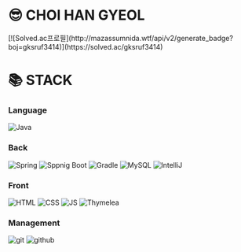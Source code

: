 <div><h1>😎 CHOI HAN GYEOL</h1></div>
[![Solved.ac프로필](http://mazassumnida.wtf/api/v2/generate_badge?boj=gksruf3414)](https://solved.ac/gksruf3414)

<div><h1>📚 STACK</h1></div>

### Language
![Java](https://img.shields.io/badge/java-007396?style=for-the-badge&logo=java&logoColor=white)

### Back
![Spring](https://img.shields.io/badge/spring-6DB33F?style=for-the-badge&logo=spring&logoColor=white)
![Sppnig Boot](https://img.shields.io/badge/springboot-6DB33F?style=for-the-badge&logo=springboot&logoColor=white)
![Gradle](https://img.shields.io/badge/gradle-02303A?style=for-the-badge&logo=gradle&logoColor=white)
![MySQL](https://img.shields.io/badge/mysql-4479A1?style=for-the-badge&logo=mysql&logoColor=white)
![IntelliJ](https://img.shields.io/static/v1?style=for-the-badge&message=IntelliJ+IDEA&color=1572B6&logo=IntelliJ+IDEA&logoColor=FFFFFF&label=)

### Front
![HTML](https://img.shields.io/badge/html5-E34F26?style=for-the-badge&logo=html5&logoColor=white)
![CSS](https://img.shields.io/badge/css-1572B6?style=for-the-badge&logo=css3&logoColor=white)
![JS](https://img.shields.io/badge/javascript-F7DF1E?style=for-the-badge&logo=javascript&logoColor=black)
![Thymelea](https://img.shields.io/badge/Thymeleaf-%23005C0F.svg?style=for-the-badge&logo=Thymeleaf&logoColor=white)

### Management
![git](https://img.shields.io/badge/git-F05032?style=for-the-badge&logo=git&logoColor=white)
![github](https://img.shields.io/badge/github-181717?style=for-the-badge&logo=github&logoColor=white)
